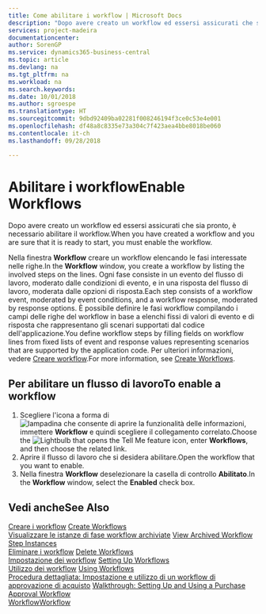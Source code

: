 ```yaml
---
title: Come abilitare i workflow | Microsoft Docs
description: "Dopo avere creato un workflow ed essersi assicurati che sia pronto, è necessario abilitare il workflow."
services: project-madeira
documentationcenter: 
author: SorenGP
ms.service: dynamics365-business-central
ms.topic: article
ms.devlang: na
ms.tgt_pltfrm: na
ms.workload: na
ms.search.keywords: 
ms.date: 10/01/2018
ms.author: sgroespe
ms.translationtype: HT
ms.sourcegitcommit: 9dbd92409ba02281f008246194f3ce0c53e4e001
ms.openlocfilehash: df48a8c8335e73a304c7f423aea4bbe8018be060
ms.contentlocale: it-ch
ms.lasthandoff: 09/28/2018

---
```

# <a name="enable-workflows"></a><span data-ttu-id="006f4-103">Abilitare i workflow</span><span class="sxs-lookup"><span data-stu-id="006f4-103">Enable Workflows</span></span>
<span data-ttu-id="006f4-104">Dopo avere creato un workflow ed essersi assicurati che sia pronto, è necessario abilitare il workflow.</span><span class="sxs-lookup"><span data-stu-id="006f4-104">When you have created a workflow and you are sure that it is ready to start, you must enable the workflow.</span></span>  

 <span data-ttu-id="006f4-105">Nella finestra **Workflow** creare un workflow elencando le fasi interessate nelle righe.</span><span class="sxs-lookup"><span data-stu-id="006f4-105">In the **Workflow** window, you create a workflow by listing the involved steps on the lines.</span></span> <span data-ttu-id="006f4-106">Ogni fase consiste in un evento del flusso di lavoro, moderato dalle condizioni di evento, e in una risposta del flusso di lavoro, moderata dalle opzioni di risposta.</span><span class="sxs-lookup"><span data-stu-id="006f4-106">Each step consists of a workflow event, moderated by event conditions, and a workflow response, moderated by response options.</span></span> <span data-ttu-id="006f4-107">È possibile definire le fasi workflow compilando i campi delle righe del workflow in base a elenchi fissi di valori di evento e di risposta che rappresentano gli scenari supportati dal codice dell'applicazione.</span><span class="sxs-lookup"><span data-stu-id="006f4-107">You define workflow steps by filling fields on workflow lines from fixed lists of event and response values representing scenarios that are supported by the application code.</span></span> <span data-ttu-id="006f4-108">Per ulteriori informazioni, vedere [Creare workflow](across-how-to-create-workflows.md).</span><span class="sxs-lookup"><span data-stu-id="006f4-108">For more information, see [Create Workflows](across-how-to-create-workflows.md).</span></span>  

## <a name="to-enable-a-workflow"></a><span data-ttu-id="006f4-109">Per abilitare un flusso di lavoro</span><span class="sxs-lookup"><span data-stu-id="006f4-109">To enable a workflow</span></span>  
1.  <span data-ttu-id="006f4-110">Scegliere l'icona a forma di ![lampadina che consente di aprire la funzionalità delle informazioni](media/ui-search/search_small.png "Informazioni sull'operazione che si desidera eseguire"), immettere **Workflow** e quindi scegliere il collegamento correlato.</span><span class="sxs-lookup"><span data-stu-id="006f4-110">Choose the ![Lightbulb that opens the Tell Me feature](media/ui-search/search_small.png "Tell me what you want to do") icon, enter **Workflows**, and then choose the related link.</span></span>  
2.  <span data-ttu-id="006f4-111">Aprire il flusso di lavoro che si desidera abilitare.</span><span class="sxs-lookup"><span data-stu-id="006f4-111">Open the workflow that you want to enable.</span></span>  
3.  <span data-ttu-id="006f4-112">Nella finestra **Workflow** deselezionare la casella di controllo **Abilitato**.</span><span class="sxs-lookup"><span data-stu-id="006f4-112">In the **Workflow** window, select the **Enabled** check box.</span></span>  

## <a name="see-also"></a><span data-ttu-id="006f4-113">Vedi anche</span><span class="sxs-lookup"><span data-stu-id="006f4-113">See Also</span></span>  
 <span data-ttu-id="006f4-114">[Creare i workflow](across-how-to-create-workflows.md) </span><span class="sxs-lookup"><span data-stu-id="006f4-114">[Create Workflows](across-how-to-create-workflows.md) </span></span>  
 <span data-ttu-id="006f4-115">[Visualizzare le istanze di fase workflow archiviate](across-how-to-view-archived-workflow-step-instances.md) </span><span class="sxs-lookup"><span data-stu-id="006f4-115">[View Archived Workflow Step Instances](across-how-to-view-archived-workflow-step-instances.md) </span></span>  
 <span data-ttu-id="006f4-116">[Eliminare i workflow](across-how-to-delete-workflows.md) </span><span class="sxs-lookup"><span data-stu-id="006f4-116">[Delete Workflows](across-how-to-delete-workflows.md) </span></span>  
 <span data-ttu-id="006f4-117">[Impostazione dei workflow](across-set-up-workflows.md) </span><span class="sxs-lookup"><span data-stu-id="006f4-117">[Setting Up Workflows](across-set-up-workflows.md) </span></span>  
 <span data-ttu-id="006f4-118">[Utilizzo dei workflow](across-use-workflows.md) </span><span class="sxs-lookup"><span data-stu-id="006f4-118">[Using Workflows](across-use-workflows.md) </span></span>  
 <span data-ttu-id="006f4-119">[Procedura dettagliata: Impostazione e utilizzo di un workflow di approvazione di acquisto](walkthrough-setting-up-and-using-a-purchase-approval-workflow.md) </span><span class="sxs-lookup"><span data-stu-id="006f4-119">[Walkthrough: Setting Up and Using a Purchase Approval Workflow](walkthrough-setting-up-and-using-a-purchase-approval-workflow.md) </span></span>  
 [<span data-ttu-id="006f4-120">Workflow</span><span class="sxs-lookup"><span data-stu-id="006f4-120">Workflow</span></span>](across-workflow.md)   

